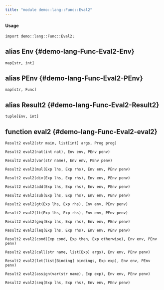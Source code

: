 ```yaml
---
title: "module demo::lang::Func::Eval2"
---
```


#### Usage

`import demo::lang::Func::Eval2;`


## alias Env {#demo-lang-Func-Eval2-Env}

```rascal
map[str, int]

```

## alias PEnv {#demo-lang-Func-Eval2-PEnv}

```rascal
map[str, Func]

```

## alias Result2 {#demo-lang-Func-Eval2-Result2}

```rascal
tuple[Env, int]

```

## function eval2 {#demo-lang-Func-Eval2-eval2}

```rascal
Result2 eval2(str main, list[int] args, Prog prog)

Result2 eval2(nat(int nat), Env env, PEnv penv)

Result2 eval2(var(str name), Env env, PEnv penv)

Result2 eval2(mul(Exp lhs, Exp rhs), Env env, PEnv penv)

Result2 eval2(div(Exp lhs, Exp rhs), Env env, PEnv penv)

Result2 eval2(add(Exp lhs, Exp rhs), Env env, PEnv penv)

Result2 eval2(sub(Exp lhs, Exp rhs), Env env, PEnv penv)

Result2 eval2(gt(Exp lhs, Exp rhs), Env env, PEnv penv)

Result2 eval2(lt(Exp lhs, Exp rhs), Env env, PEnv penv)

Result2 eval2(geq(Exp lhs, Exp rhs), Env env, PEnv penv)

Result2 eval2(leq(Exp lhs, Exp rhs), Env env, PEnv penv)

Result2 eval2(cond(Exp cond, Exp then, Exp otherwise), Env env, PEnv penv)

Result2 eval2(call(str name, list[Exp] args), Env env, PEnv penv)

Result2 eval2(let(list[Binding] bindings, Exp exp), Env env, PEnv penv)

Result2 eval2(assign(var(str name), Exp exp), Env env, PEnv penv)

Result2 eval2(seq(Exp lhs, Exp rhs), Env env, PEnv penv)

```

